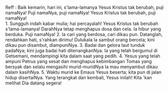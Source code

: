 Reff :
Baik kemarin, hari ini, s'lama-lamanya
Yesus Kristus tak berubah, puji namaNya!
Puji namaNya, puji namaNya!
Yesus Kristus tak berubah, puji namaNya!
<br>
1.
Sungguh indah kabar mulia; hai percayalah!
Yesus Kristus tak berubah s'lama-lamanya!
DarahNya tetap menghapus dosa dan cela.
Ia hibur yang berduka. Puji namaNya!
2.
Ia cari yang berdosa, cari dikau pun.
Datanglah, rendahkan hati, s'rahkan dirimu!
Dulukala Ia sambut orang bercela;
kini dikau pun disambut, diampuniNya.
3.
Badai dan gelora laut tunduk padaNya;
kini juga badai hati ditenangkanNya.
Ia yang telah bergumul di Getsemani,
mendampingi kita dalam saat yang pedih.
4.
Yesus yang telah ampuni Petrus yang sesat
dan menghapus kebimbangan Tomas yang bersyak
dan selalu mengasihi murid-muridNya
Ia mau menyambut dikau dalam kasihNya.
5.
Waktu murid ke Emaus Yesus beserta;
kita pun di jalan hidup disertaiNya.
Yang terangkat dan kembali, Yesus inilah!
Kita 'kan melihat Dia datang segera!